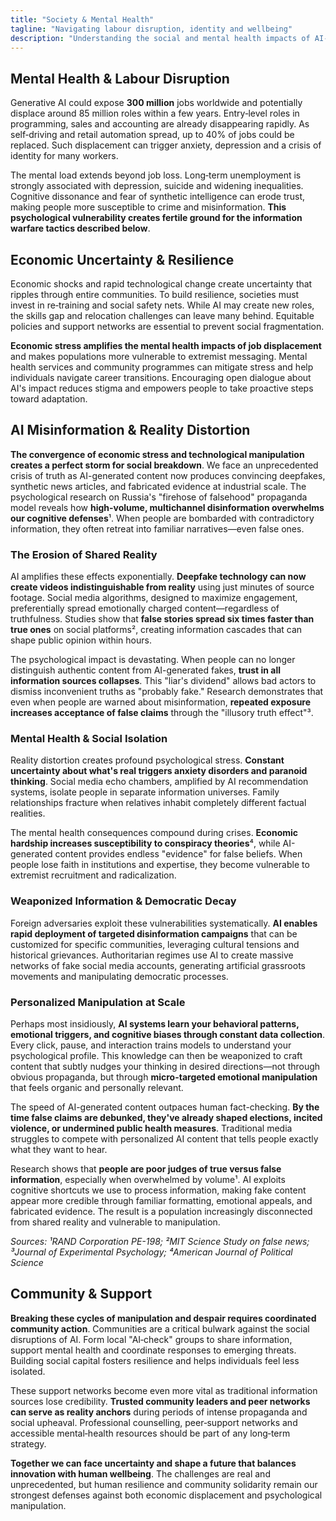 ```yaml
---
title: "Society & Mental Health"
tagline: "Navigating labour disruption, identity and wellbeing"
description: "Understanding the social and mental health impacts of AI-driven economic changes and building community resilience."
---
```


## Mental Health & Labour Disruption

Generative AI could expose **300 million** jobs worldwide and potentially displace around 85 million roles within a few years. Entry‑level roles in programming, sales and accounting are already disappearing rapidly. As self‑driving and retail automation spread, up to 40% of jobs could be replaced. Such displacement can trigger anxiety, depression and a crisis of identity for many workers.

The mental load extends beyond job loss. Long‑term unemployment is strongly associated with depression, suicide and widening inequalities. Cognitive dissonance and fear of synthetic intelligence can erode trust, making people more susceptible to crime and misinformation. **This psychological vulnerability creates fertile ground for the information warfare tactics described below**.

## Economic Uncertainty & Resilience

Economic shocks and rapid technological change create uncertainty that ripples through entire communities. To build resilience, societies must invest in re‑training and social safety nets. While AI may create new roles, the skills gap and relocation challenges can leave many behind. Equitable policies and support networks are essential to prevent social fragmentation.

**Economic stress amplifies the mental health impacts of job displacement** and makes populations more vulnerable to extremist messaging. Mental health services and community programmes can mitigate stress and help individuals navigate career transitions. Encouraging open dialogue about AI's impact reduces stigma and empowers people to take proactive steps toward adaptation.

## AI Misinformation & Reality Distortion

**The convergence of economic stress and technological manipulation creates a perfect storm for social breakdown**. We face an unprecedented crisis of truth as AI-generated content now produces convincing deepfakes, synthetic news articles, and fabricated evidence at industrial scale. The psychological research on Russia's "firehose of falsehood" propaganda model reveals how **high-volume, multichannel disinformation overwhelms our cognitive defenses**¹. When people are bombarded with contradictory information, they often retreat into familiar narratives—even false ones.

### The Erosion of Shared Reality

AI amplifies these effects exponentially. **Deepfake technology can now create videos indistinguishable from reality** using just minutes of source footage. Social media algorithms, designed to maximize engagement, preferentially spread emotionally charged content—regardless of truthfulness. Studies show that **false stories spread six times faster than true ones** on social platforms², creating information cascades that can shape public opinion within hours.

The psychological impact is devastating. When people can no longer distinguish authentic content from AI-generated fakes, **trust in all information sources collapses**. This "liar's dividend" allows bad actors to dismiss inconvenient truths as "probably fake." Research demonstrates that even when people are warned about misinformation, **repeated exposure increases acceptance of false claims** through the "illusory truth effect"³.

### Mental Health & Social Isolation

Reality distortion creates profound psychological stress. **Constant uncertainty about what's real triggers anxiety disorders and paranoid thinking**. Social media echo chambers, amplified by AI recommendation systems, isolate people in separate information universes. Family relationships fracture when relatives inhabit completely different factual realities.

The mental health consequences compound during crises. **Economic hardship increases susceptibility to conspiracy theories**⁴, while AI-generated content provides endless "evidence" for false beliefs. When people lose faith in institutions and expertise, they become vulnerable to extremist recruitment and radicalization.

### Weaponized Information & Democratic Decay

Foreign adversaries exploit these vulnerabilities systematically. **AI enables rapid deployment of targeted disinformation campaigns** that can be customized for specific communities, leveraging cultural tensions and historical grievances. Authoritarian regimes use AI to create massive networks of fake social media accounts, generating artificial grassroots movements and manipulating democratic processes.

### Personalized Manipulation at Scale

Perhaps most insidiously, **AI systems learn your behavioral patterns, emotional triggers, and cognitive biases through constant data collection**. Every click, pause, and interaction trains models to understand your psychological profile. This knowledge can then be weaponized to craft content that subtly nudges your thinking in desired directions—not through obvious propaganda, but through **micro-targeted emotional manipulation** that feels organic and personally relevant.

The speed of AI-generated content outpaces human fact-checking. **By the time false claims are debunked, they've already shaped elections, incited violence, or undermined public health measures**. Traditional media struggles to compete with personalized AI content that tells people exactly what they want to hear.

Research shows that **people are poor judges of true versus false information**, especially when overwhelmed by volume¹. AI exploits cognitive shortcuts we use to process information, making fake content appear more credible through familiar formatting, emotional appeals, and fabricated evidence. The result is a population increasingly disconnected from shared reality and vulnerable to manipulation.

*Sources: ¹RAND Corporation PE-198; ²MIT Science Study on false news; ³Journal of Experimental Psychology; ⁴American Journal of Political Science*

## Community & Support

**Breaking these cycles of manipulation and despair requires coordinated community action**. Communities are a critical bulwark against the social disruptions of AI. Form local "AI‑check" groups to share information, support mental health and coordinate responses to emerging threats. Building social capital fosters resilience and helps individuals feel less isolated.

These support networks become even more vital as traditional information sources lose credibility. **Trusted community leaders and peer networks can serve as reality anchors** during periods of intense propaganda and social upheaval. Professional counselling, peer‑support networks and accessible mental‑health resources should be part of any long‑term strategy.

**Together we can face uncertainty and shape a future that balances innovation with human wellbeing**. The challenges are real and unprecedented, but human resilience and community solidarity remain our strongest defenses against both economic displacement and psychological manipulation.